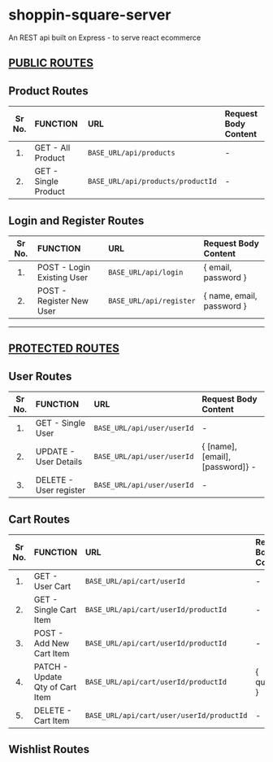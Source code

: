 # shoppin-square-server

An REST api built on Express - to serve react ecommerce

## <ins>PUBLIC ROUTES</ins>

## Product Routes

| Sr No. | FUNCTION             | URL                               | Request Body Content |
| :----: | :------------------- | :-------------------------------- | :------------------- |
|   1.   | GET - All Product    | `BASE_URL/api/products`           | -                    |
|   2.   | GET - Single Product | `BASE_URL/api/products/productId` | -                    |

## Login and Register Routes

| Sr No. | FUNCTION                   | URL                     | Request Body Content      |
| :----: | :------------------------- | :---------------------- | :------------------------ |
|   1.   | POST - Login Existing User | `BASE_URL/api/login`    | { email, password }       |
|   2.   | POST - Register New User   | `BASE_URL/api/register` | { name, email, password } |

---

## <ins>PROTECTED ROUTES</ins>

## User Routes

| Sr No. | FUNCTION               | URL                        | Request Body Content             |
| :----: | :--------------------- | :------------------------- | :------------------------------- |
|   1.   | GET - Single User      | `BASE_URL/api/user/userId` | -                                |
|   2.   | UPDATE - User Details  | `BASE_URL/api/user/userId` | { [name], [email], [password]} - |
|   3.   | DELETE - User register | `BASE_URL/api/user/userId` | -                                |

## Cart Routes

| Sr No. | FUNCTION                        | URL                                       | Request Body Content |
| :----: | :------------------------------ | :---------------------------------------- | :------------------- |
|   1.   | GET - User Cart                 | `BASE_URL/api/cart/userId`                | -                    |
|   2.   | GET - Single Cart Item          | `BASE_URL/api/cart/userId/productId`      | -                    |
|   3.   | POST - Add New Cart Item        | `BASE_URL/api/cart/userId/productId`      | -                    |
|   4.   | PATCH - Update Qty of Cart Item | `BASE_URL/api/cart/userId/productId`      | { quantity }         |
|   5.   | DELETE - Cart Item              | `BASE_URL/api/cart/user/userId/productId` | -                    |

## Wishlist Routes
